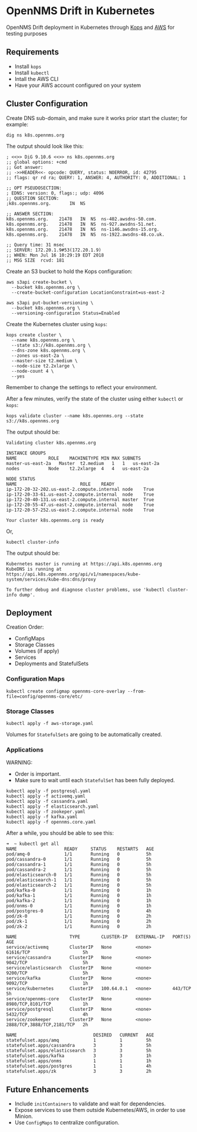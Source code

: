 # OpenNMS Drift in Kubernetes

OpenNMS Drift deployment in Kubernetes through [Kops](https://github.com/kubernetes/kops) and [AWS](https://aws.amazon.com/) for testing purposes

## Requirements

* Install `kops`
* Install `kubectl`
* Intall the AWS CLI
* Have your AWS account configured on your system

## Cluster Configuration

Create DNS sub-domain, and make sure it works prior start the cluster; for example:

```shell
dig ns k8s.opennms.org
```

The output should look like this:

```text
; <<>> DiG 9.10.6 <<>> ns k8s.opennms.org
;; global options: +cmd
;; Got answer:
;; ->>HEADER<<- opcode: QUERY, status: NOERROR, id: 42795
;; flags: qr rd ra; QUERY: 1, ANSWER: 4, AUTHORITY: 0, ADDITIONAL: 1

;; OPT PSEUDOSECTION:
; EDNS: version: 0, flags:; udp: 4096
;; QUESTION SECTION:
;k8s.opennms.org.		IN	NS

;; ANSWER SECTION:
k8s.opennms.org.	21478	IN	NS	ns-402.awsdns-50.com.
k8s.opennms.org.	21478	IN	NS	ns-927.awsdns-51.net.
k8s.opennms.org.	21478	IN	NS	ns-1146.awsdns-15.org.
k8s.opennms.org.	21478	IN	NS	ns-1922.awsdns-48.co.uk.

;; Query time: 31 msec
;; SERVER: 172.20.1.9#53(172.20.1.9)
;; WHEN: Mon Jul 16 10:29:19 EDT 2018
;; MSG SIZE  rcvd: 181
```

Create an S3 bucket to hold the Kops configuration:

```shell
aws s3api create-bucket \
  --bucket k8s.opennms.org \
  --create-bucket-configuration LocationConstraint=us-east-2

aws s3api put-bucket-versioning \
  --bucket k8s.opennms.org \
  --versioning-configuration Status=Enabled
```

Create the Kubernetes cluster using `kops`:

```shell
kops create cluster \
  --name k8s.opennms.org \
  --state s3://k8s.opennms.org \
  --dns-zone k8s.opennms.org \
  --zones us-east-2a \
  --master-size t2.medium \
  --node-size t2.2xlarge \
  --node-count 4 \
  --yes
```

Remember to change the settings to reflect your environment.

After a few minutes, verify the state of the cluster using either `kubectl` or `kops`:

```shell
kops validate cluster --name k8s.opennms.org --state s3://k8s.opennms.org
```

The output should be:

```text
Validating cluster k8s.opennms.org

INSTANCE GROUPS
NAME			ROLE	MACHINETYPE	MIN	MAX	SUBNETS
master-us-east-2a	Master	t2.medium	1	1	us-east-2a
nodes			Node	t2.2xlarge	4	4	us-east-2a

NODE STATUS
NAME						ROLE	READY
ip-172-20-32-202.us-east-2.compute.internal	node	True
ip-172-20-33-61.us-east-2.compute.internal	node	True
ip-172-20-40-131.us-east-2.compute.internal	master	True
ip-172-20-55-47.us-east-2.compute.internal	node	True
ip-172-20-57-252.us-east-2.compute.internal	node	True

Your cluster k8s.opennms.org is ready
```

Or,

```shell
kubectl cluster-info
```

The output should be:

```text
Kubernetes master is running at https://api.k8s.opennms.org
KubeDNS is running at https://api.k8s.opennms.org/api/v1/namespaces/kube-system/services/kube-dns:dns/proxy

To further debug and diagnose cluster problems, use 'kubectl cluster-info dump'.
```

## Deployment

Creation Order:

* ConfigMaps
* Storage Classes
* Volumes (if apply)
* Services
* Deployments and StatefulSets

### Configuration Maps

```shell
kubectl create configmap opennms-core-overlay --from-file=config/opennms-core/etc/
```

### Storage Classes

```shell
kubectl apply -f aws-storage.yaml
```

Volumes for `StatefulSets` are going to be automatically created.

### Applications

WARNING:

* Order is important.
* Make sure to wait until each `StatefulSet` has been fully deployed.

```shell
kubectl apply -f postgresql.yaml
kubectl apply -f activemq.yaml
kubectl apply -f cassandra.yaml
kubectl apply -f elasticsearch.yaml
kubectl apply -f zookeper.yaml
kubectl apply -f kafka.yaml
kubectl apply -f opennms.core.yaml
```

After a while, you should be able to see this:

```text
➜  ~ kubectl get all
NAME                  READY     STATUS    RESTARTS   AGE
pod/amq-0             1/1       Running   0          5h
pod/cassandra-0       1/1       Running   0          5h
pod/cassandra-1       1/1       Running   0          5h
pod/cassandra-2       1/1       Running   0          5h
pod/elasticsearch-0   1/1       Running   0          5h
pod/elasticsearch-1   1/1       Running   0          5h
pod/elasticsearch-2   1/1       Running   0          5h
pod/kafka-0           1/1       Running   0          1h
pod/kafka-1           1/1       Running   0          1h
pod/kafka-2           1/1       Running   0          1h
pod/onms-0            1/1       Running   0          1h
pod/postgres-0        1/1       Running   0          4h
pod/zk-0              1/1       Running   0          2h
pod/zk-1              1/1       Running   0          2h
pod/zk-2              1/1       Running   0          2h

NAME                    TYPE        CLUSTER-IP   EXTERNAL-IP   PORT(S)                      AGE
service/activemq        ClusterIP   None         <none>        61616/TCP                    5h
service/cassandra       ClusterIP   None         <none>        9042/TCP                     5h
service/elasticsearch   ClusterIP   None         <none>        9200/TCP                     5h
service/kafka           ClusterIP   None         <none>        9092/TCP                     1h
service/kubernetes      ClusterIP   100.64.0.1   <none>        443/TCP                      5h
service/opennms-core    ClusterIP   None         <none>        8980/TCP,8101/TCP            1h
service/postgresql      ClusterIP   None         <none>        5432/TCP                     4h
service/zookeeper       ClusterIP   None         <none>        2888/TCP,3888/TCP,2181/TCP   2h

NAME                             DESIRED   CURRENT   AGE
statefulset.apps/amq             1         1         5h
statefulset.apps/cassandra       3         3         5h
statefulset.apps/elasticsearch   3         3         5h
statefulset.apps/kafka           3         3         1h
statefulset.apps/onms            1         1         1h
statefulset.apps/postgres        1         1         4h
statefulset.apps/zk              3         3         2h
```

## Future Enhancements

* Include `initContainers` to validate and wait for dependencies.
* Expose services to use them outside Kubernetes/AWS, in order to use Minion.
* Use `ConfigMaps` to centralize configuration.
